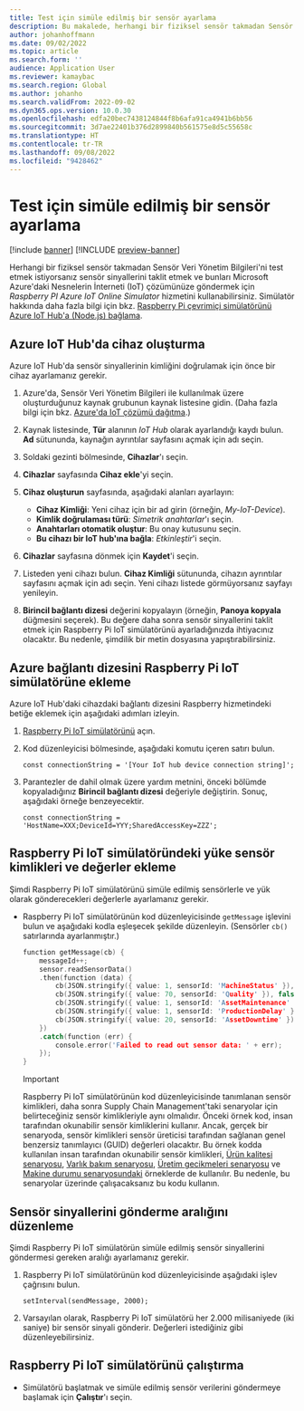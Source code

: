 ```yaml
---
title: Test için simüle edilmiş bir sensör ayarlama
description: Bu makalede, herhangi bir fiziksel sensör takmadan Sensör Veri Yönetim Bilgileri'ni test etmek için kullanabileceğiniz bir simülatörün nasıl ayarlanacağı açıklanmaktadır.
author: johanhoffmann
ms.date: 09/02/2022
ms.topic: article
ms.search.form: ''
audience: Application User
ms.reviewer: kamaybac
ms.search.region: Global
ms.author: johanho
ms.search.validFrom: 2022-09-02
ms.dyn365.ops.version: 10.0.30
ms.openlocfilehash: edfa20bec7438124844f8b6afa91ca4941b6bb56
ms.sourcegitcommit: 3d7ae22401b376d2899840b561575e8d5c55658c
ms.translationtype: HT
ms.contentlocale: tr-TR
ms.lasthandoff: 09/08/2022
ms.locfileid: "9428462"
---
```

# <a name="set-up-a-simulated-sensor-for-testing"></a>Test için simüle edilmiş bir sensör ayarlama

[!include [banner](../includes/banner.md)]
[!INCLUDE [preview-banner](../includes/preview-banner.md)]

Herhangi bir fiziksel sensör takmadan Sensör Veri Yönetim Bilgileri'ni test etmek istiyorsanız sensör sinyallerini taklit etmek ve bunları Microsoft Azure'daki Nesnelerin İnterneti (IoT) çözümünüze göndermek için *Raspberry PI Azure IoT Online Simulator* hizmetini kullanabilirsiniz. Simülatör hakkında daha fazla bilgi için bkz. [Raspberry Pi çevrimiçi simülatörünü Azure IoT Hub'a (Node.js) bağlama](/azure/iot-hub/iot-hub-raspberry-pi-web-simulator-get-started).

## <a name="create-a-device-in-azure-iot-hub"></a>Azure IoT Hub'da cihaz oluşturma

Azure IoT Hub'da sensör sinyallerinin kimliğini doğrulamak için önce bir cihaz ayarlamanız gerekir.

1. Azure'da, Sensör Veri Yönetim Bilgileri ile kullanılmak üzere oluşturduğunuz kaynak grubunun kaynak listesine gidin. (Daha fazla bilgi için bkz. [Azure'da IoT çözümü dağıtma](sdi-deploy-iot-solution-on-azure.md).)
1. Kaynak listesinde, **Tür** alanının *IoT Hub* olarak ayarlandığı kaydı bulun. **Ad** sütununda, kaynağın ayrıntılar sayfasını açmak için adı seçin.
1. Soldaki gezinti bölmesinde, **Cihazlar**'ı seçin.
1. **Cihazlar** sayfasında **Cihaz ekle**'yi seçin.
1. **Cihaz oluşturun** sayfasında, aşağıdaki alanları ayarlayın:

    - **Cihaz Kimliği**: Yeni cihaz için bir ad girin (örneğin, *My-IoT-Device*).
    - **Kimlik doğrulaması türü**: *Simetrik anahtarlar*'ı seçin.
    - **Anahtarları otomatik oluştur**: Bu onay kutusunu seçin.
    - **Bu cihazı bir IoT hub'ına bağla**: *Etkinleştir*'i seçin.

1. **Cihazlar** sayfasına dönmek için **Kaydet**'i seçin.
1. Listeden yeni cihazı bulun. **Cihaz Kimliği** sütununda, cihazın ayrıntılar sayfasını açmak için adı seçin. Yeni cihazı listede görmüyorsanız sayfayı yenileyin.
1. **Birincil bağlantı dizesi** değerini kopyalayın (örneğin, **Panoya kopyala** düğmesini seçerek). Bu değere daha sonra sensör sinyallerini taklit etmek için Raspberry Pi IoT simülatörünü ayarladığınızda ihtiyacınız olacaktır. Bu nedenle, şimdilik bir metin dosyasına yapıştırabilirsiniz.

## <a name="add-the-azure-connection-string-to-the-raspberry-pi-iot-simulator"></a>Azure bağlantı dizesini Raspberry Pi IoT simülatörüne ekleme

Azure IoT Hub'daki cihazdaki bağlantı dizesini Raspberry hizmetindeki betiğe eklemek için aşağıdaki adımları izleyin.

1. [Raspberry Pi IoT simülatörünü](https://azure-samples.github.io/raspberry-pi-web-simulator/) açın.
1. Kod düzenleyicisi bölmesinde, aşağıdaki komutu içeren satırı bulun.

    `const connectionString = '[Your IoT hub device connection string]';`

1. Parantezler de dahil olmak üzere yardım metnini, önceki bölümde kopyaladığınız **Birincil bağlantı dizesi** değeriyle değiştirin. Sonuç, aşağıdaki örneğe benzeyecektir.

    `const connectionString = 'HostName=XXX;DeviceId=YYY;SharedAccessKey=ZZZ';`

## <a name="add-sensor-ids-and-values-to-the-payload-in-the-raspberry-pi-iot-simulator"></a>Raspberry Pi IoT simülatöründeki yüke sensör kimlikleri ve değerler ekleme

Şimdi Raspberry Pi IoT simülatörünü simüle edilmiş sensörlerle ve yük olarak gönderecekleri değerlerle ayarlamanız gerekir.

- Raspberry Pi IoT simülatörünün kod düzenleyicisinde `getMessage` işlevini bulun ve aşağıdaki kodla eşleşecek şekilde düzenleyin. (Sensörler `cb()` satırlarında ayarlanmıştır.)

    ```cpp
    function getMessage(cb) {
        messageId++;
        sensor.readSensorData()
        .then(function (data) {
            cb(JSON.stringify({ value: 1, sensorId: 'MachineStatus' }), false);
            cb(JSON.stringify({ value: 70, sensorId: 'Quality' }), false);
            cb(JSON.stringify({ value: 1, sensorId: 'AssetMaintenance' }), false);
            cb(JSON.stringify({ value: 1, sensorId: 'ProductionDelay' }), false);
            cb(JSON.stringify({ value: 20, sensorId: 'AssetDowntime' }), false);
        })
        .catch(function (err) {
            console.error('Failed to read out sensor data: ' + err);
        });
    }
    ```

    > [!IMPORTANT]
    > Raspberry Pi IoT simülatörünün kod düzenleyicisinde tanımlanan sensör kimlikleri, daha sonra Supply Chain Management'taki senaryolar için belirteceğiniz sensör kimlikleriyle aynı olmalıdır. Önceki örnek kod, insan tarafından okunabilir sensör kimliklerini kullanır. Ancak, gerçek bir senaryoda, sensör kimlikleri sensör üreticisi tarafından sağlanan genel benzersiz tanımlayıcı (GUID) değerleri olacaktır. Bu örnek kodda kullanılan insan tarafından okunabilir sensör kimlikleri, [Ürün kalitesi senaryosu](sdi-scenario-product-quality.md), [Varlık bakım senaryosu](sdi-scenario-asset-maintenance.md), [Üretim gecikmeleri senaryosu](sdi-scenario-production-delays.md) ve [Makine durumu senaryosundaki](sdi-scenario-equipment-downtime.md) örneklerde de kullanılır. Bu nedenle, bu senaryolar üzerinde çalışacaksanız bu kodu kullanın.

## <a name="edit-the-interval-for-sending-sensor-signals"></a>Sensör sinyallerini gönderme aralığını düzenleme

Şimdi Raspberry Pi IoT simülatörün simüle edilmiş sensör sinyallerini göndermesi gereken aralığı ayarlamanız gerekir.

1. Raspberry Pi IoT simülatörünün kod düzenleyicisinde aşağıdaki işlev çağrısını bulun.

    `setInterval(sendMessage, 2000);`

2. Varsayılan olarak, Raspberry Pi IoT simülatörü her 2.000 milisaniyede (iki saniye) bir sensör sinyali gönderir. Değerleri istediğiniz gibi düzenleyebilirsiniz.

## <a name="run-the-raspberry-pi-iot-simulator"></a>Raspberry Pi IoT simülatörünü çalıştırma

- Simülatörü başlatmak ve simüle edilmiş sensör verilerini göndermeye başlamak için **Çalıştır**'ı seçin.
